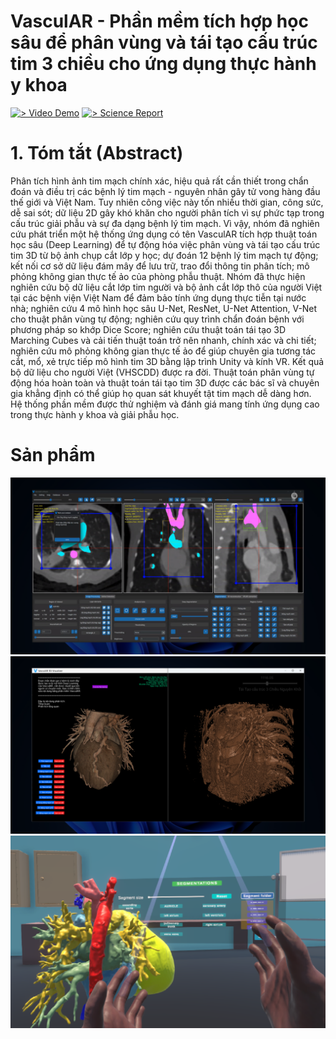 # VasculAR - Phần mềm tích hợp học sâu để phân vùng và tái tạo cấu trúc tim 3 chiều cho ứng dụng thực hành y khoa
[![> Video Demo](https://img.shields.io/badge/Video%20Demo-blue)](https://youtu.be/FxGYBbMb8q0?si=wBwaCImwXBEnM_xfo)
[![> Science Report](https://img.shields.io/badge/Science%20Report-red)](https://github.com/VISEF-ISEF-team/VascuIAR/blob/main/H%E1%BB%93%20s%C6%A1%20d%E1%BB%B1%20thi/21_1033_02.pdf)

# 1. Tóm tắt (Abstract)
Phân tích hình ảnh tim mạch chính xác, hiệu quả rất cần thiết trong chẩn đoán và điều trị các bệnh lý tim mạch - nguyên nhân gây tử vong hàng đầu thế giới và Việt Nam. Tuy nhiên công việc này tốn nhiều thời gian, công sức, dễ sai sót; dữ liệu 2D gây khó khăn cho người phân tích vì sự phức tạp trong cấu trúc giải phẫu và sự đa dạng bệnh lý tim mạch. Vì vậy, nhóm đã nghiên cứu phát triển một hệ thống ứng dụng có tên VasculAR tích hợp thuật toán học sâu (Deep Learning) để tự động hóa việc phân vùng và tái tạo cấu trúc tim 3D từ bộ ảnh chụp cắt lớp y học; dự đoán 12 bệnh lý tim mạch tự động; kết nối cơ sở dữ liệu đám mây để lưu trữ, trao đổi thông tin phân tích; mô phỏng không gian thực tế ảo của phòng phẫu thuật. Nhóm đã thực hiện nghiên cứu bộ dữ liệu cắt lớp tim người và bộ ảnh cắt lớp thô của người Việt tại các bệnh viện Việt Nam để đảm bảo tính ứng dụng thực tiễn tại nước nhà; nghiên cứu 4 mô hình học sâu U-Net, ResNet, U-Net Attention, V-Net cho thuật phân vùng tự động; nghiên cứu quy trình chẩn đoán bệnh với phương pháp so khớp Dice Score; nghiên cứu thuật toán tái tạo 3D Marching Cubes và cải tiến thuật toán trở nên nhanh, chính xác và chi tiết; nghiên cứu mô phỏng không gian thực tế ảo để giúp chuyên gia tương tác cắt, mổ, xẻ trực tiếp mô hình tim 3D bằng lập trình Unity và kính VR. Kết quả bộ dữ liệu cho người Việt (VHSCDD) được ra đời. Thuật toán phân vùng tự động hóa hoàn toàn và thuật toán tái tạo tim 3D được các bác sĩ và chuyên gia khẳng định có thể giúp họ quan sát khuyết tật tim mạch dễ dàng hơn. Hệ thống phần mềm được thử nghiệm và đánh giá mang tính ứng dụng cao trong thực hành y khoa và giải phẫu học.


# Sản phẩm
![Image](imgs/Hình%20ảnh%20sản%20phẩm/Phiên%20bản%203/app2.png)
![Image](imgs/Hình%20ảnh%20sản%20phẩm/Phiên%20bản%203/3D%20visualizer.png)
![Image](imgs/Hình%20ảnh%20sản%20phẩm/Phiên%20bản%203/VR.png)